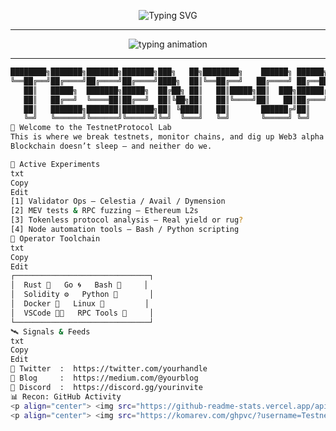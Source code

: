 <!-- Animated Banner -->
<p align="center">
  <img src="https://readme-typing-svg.herokuapp.com?font=Fira+Code&size=24&duration=4000&pause=1000&color=00FFAD&center=true&vCenter=true&width=800&lines=Welcome+to+TestnetProtocol;Exploring+Crypto+%26+Web3;Researching+Tomorrow's+Tech+Today" alt="Typing SVG" />
</p>

---

<!-- Hacker Terminal Typing Banner -->
<p align="center">
  <img src="https://readme-typing-svg.herokuapp.com?font=Fira+Code&size=22&duration=3000&pause=1000&color=00FF00&center=true&vCenter=true&width=850&lines=booting+TestnetProtocol...;connecting+to+RPC+nodes...;initializing+testnet+systems...;access+granted_+welcome+operator" alt="typing animation" />
</p>

---

<!-- ASCII LOGO BANNER -->
```bash
████████╗███████╗███████╗███████╗███╗   ██╗████████╗    ██████╗ ██████╗  ██████╗  ██████╗████████╗ ██████╗  ██████╗██╗     
╚══██╔══╝██╔════╝██╔════╝██╔════╝████╗  ██║╚══██╔══╝   ██╔════╝ ██╔══██╗██╔═══██╗██╔════╝╚══██╔══╝██╔═══██╗██╔════╝██║     
   ██║   █████╗  ███████╗█████╗  ██╔██╗ ██║   ██║█████╗██║  ███╗██████╔╝██║   ██║██║        ██║   ██║   ██║██║     ██║     
   ██║   ██╔══╝  ╚════██║██╔══╝  ██║╚██╗██║   ██║╚════╝██║   ██║██╔═══╝ ██║   ██║██║        ██║   ██║   ██║██║     ██║     
   ██║   ███████╗███████║███████╗██║ ╚████║   ██║       ██████╔╝██║     ╚██████╔╝╚██████╗   ██║   ╚██████╔╝╚██████╗███████╗
   ╚═╝   ╚══════╝╚══════╝╚══════╝╚═╝  ╚═══╝   ╚═╝       ╚═════╝ ╚═╝      ╚═════╝  ╚═════╝   ╚═╝    ╚═════╝  ╚═════╝╚══════╝
🧠 Welcome to the TestnetProtocol Lab
This is where we break testnets, monitor chains, and dig up Web3 alpha before anyone else.
Blockchain doesn’t sleep — and neither do we.

🧪 Active Experiments
txt
Copy
Edit
[1] Validator Ops – Celestia / Avail / Dymension
[2] MEV tests & RPC fuzzing – Ethereum L2s
[3] Tokenless protocol analysis – Real yield or rug?
[4] Node automation tools – Bash / Python scripting
🧰 Operator Toolchain
txt
Copy
Edit
┌──────────────────────────────┐
│  Rust 🦀   Go 🌀   Bash 🐚     │
│  Solidity ⚙️   Python 🐍       │
│  Docker 🐳   Linux 🐧         │
│  VSCode 👨‍💻   RPC Tools 📡     │
└──────────────────────────────┘
🛰️ Signals & Feeds
txt
Copy
Edit
📡 Twitter  :  https://twitter.com/yourhandle
🧾 Blog     :  https://medium.com/@yourblog
🔐 Discord  :  https://discord.gg/yourinvite
📊 Recon: GitHub Activity
<p align="center"> <img src="https://github-readme-stats.vercel.app/api?username=TestnetProtocol&show_icons=true&theme=tokyonight&hide_border=true&bg_color=000000&title_color=00ff00&icon_color=00ff00&text_color=00ff00" /> <img src="https://github-readme-streak-stats.herokuapp.com?user=TestnetProtocol&theme=tokyonight&hide_border=true&background=000000&ring=00ff00&fire=00ff00&currStreakLabel=00ff00" /> </p>
<p align="center"> <img src="https://komarev.com/ghpvc/?username=TestnetProtocol&label=access+logs&color=00ff00&style=flat-square" /> </p> ```
